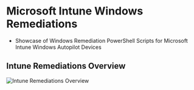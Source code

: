 # Microsoft Intune Windows Remediations
 
* Showcase of Windows Remediation PowerShell Scripts for Microsoft Intune Windows Autopilot Devices

## Intune Remediations Overview

![Intune Remediations Overview](https://pgithubstorageaccount.blob.core.windows.net/intune-github-images/Windows%20Remediations%20Images/Remediations.png)